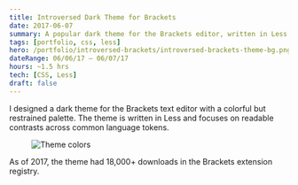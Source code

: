 ```yaml
---
title: Introversed Dark Theme for Brackets
date: 2017-06-07
summary: A popular dark theme for the Brackets editor, written in Less.
tags: [portfolio, css, less]
hero: /portfolio/introversed-brackets/introversed-brackets-theme-bg.png
dateRange: 06/06/17 – 06/07/17
hours: ~1.5 hrs
tech: [CSS, Less]
draft: false
---
```


I designed a dark theme for the Brackets text editor with a colorful but restrained palette. The theme is written in Less and focuses on readable contrasts across common language tokens.

<figure class="pin pin-right">
  <img src="/portfolio/introversed-brackets/ibtheme-colors.png" alt="Theme colors" loading="lazy" decoding="async" />
</figure>

As of 2017, the theme had 18,000+ downloads in the Brackets extension registry.

